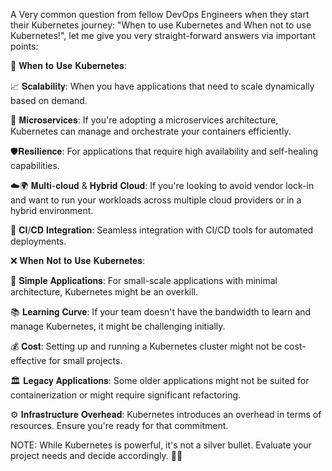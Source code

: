 A Very common question from fellow DevOps Engineers when they start their Kubernetes journey: "When to use Kubernetes and When not to use Kubernetes!", let me give you very straight-forward answers via important points:

🚀 𝐖𝐡𝐞𝐧 𝐭𝐨 𝐔𝐬𝐞 𝐊𝐮𝐛𝐞𝐫𝐧𝐞𝐭𝐞𝐬:

📈 𝐒𝐜𝐚𝐥𝐚𝐛𝐢𝐥𝐢𝐭𝐲:
When you have applications that need to scale dynamically based on demand.

🧩 𝐌𝐢𝐜𝐫𝐨𝐬𝐞𝐫𝐯𝐢𝐜𝐞𝐬:
If you're adopting a microservices architecture, Kubernetes can manage and orchestrate your containers efficiently.

🛡️𝐑𝐞𝐬𝐢𝐥𝐢𝐞𝐧𝐜𝐞:
For applications that require high availability and self-healing capabilities.

☁️🌍 𝐌𝐮𝐥𝐭𝐢-𝐜𝐥𝐨𝐮𝐝 & 𝐇𝐲𝐛𝐫𝐢𝐝 𝐂𝐥𝐨𝐮𝐝:
If you're looking to avoid vendor lock-in and want to run your workloads across multiple cloud providers or in a hybrid environment.

🔄 𝐂𝐈/𝐂𝐃 𝐈𝐧𝐭𝐞𝐠𝐫𝐚𝐭𝐢𝐨𝐧:
Seamless integration with CI/CD tools for automated deployments.

❌ 𝐖𝐡𝐞𝐧 𝐍𝐨𝐭 𝐭𝐨 𝐔𝐬𝐞 𝐊𝐮𝐛𝐞𝐫𝐧𝐞𝐭𝐞𝐬:

🎯 𝐒𝐢𝐦𝐩𝐥𝐞 𝐀𝐩𝐩𝐥𝐢𝐜𝐚𝐭𝐢𝐨𝐧𝐬:
For small-scale applications with minimal architecture, Kubernetes might be an overkill.

📚 𝐋𝐞𝐚𝐫𝐧𝐢𝐧𝐠 𝐂𝐮𝐫𝐯𝐞:
If your team doesn't have the bandwidth to learn and manage Kubernetes, it might be challenging initially.

💰 𝐂𝐨𝐬𝐭:
Setting up and running a Kubernetes cluster might not be cost-effective for small projects.

🏛️ 𝐋𝐞𝐠𝐚𝐜𝐲 𝐀𝐩𝐩𝐥𝐢𝐜𝐚𝐭𝐢𝐨𝐧𝐬:
Some older applications might not be suited for containerization or might require significant refactoring.

⚙️ 𝐈𝐧𝐟𝐫𝐚𝐬𝐭𝐫𝐮𝐜𝐭𝐮𝐫𝐞 𝐎𝐯𝐞𝐫𝐡𝐞𝐚𝐝:
Kubernetes introduces an overhead in terms of resources. Ensure you're ready for that commitment.

NOTE: While Kubernetes is powerful, it's not a silver bullet. Evaluate your project needs and decide accordingly. 🤔💡